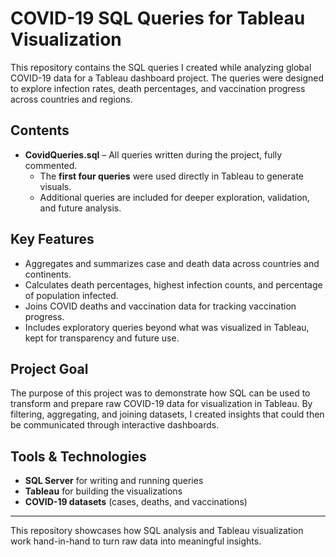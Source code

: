 # COVID-19 SQL Queries for Tableau Visualization

This repository contains the SQL queries I created while analyzing global COVID-19 data for a Tableau dashboard project. The queries were designed to explore infection rates, death percentages, and vaccination progress across countries and regions.

## Contents

- **CovidQueries.sql** – All queries written during the project, fully commented.
  - The **first four queries** were used directly in Tableau to generate visuals.
  - Additional queries are included for deeper exploration, validation, and future analysis.

## Key Features

- Aggregates and summarizes case and death data across countries and continents.
- Calculates death percentages, highest infection counts, and percentage of population infected.
- Joins COVID deaths and vaccination data for tracking vaccination progress.
- Includes exploratory queries beyond what was visualized in Tableau, kept for transparency and future use.

## Project Goal

The purpose of this project was to demonstrate how SQL can be used to transform and prepare raw COVID-19 data for visualization in Tableau. By filtering, aggregating, and joining datasets, I created insights that could then be communicated through interactive dashboards.

## Tools & Technologies

- **SQL Server** for writing and running queries  
- **Tableau** for building the visualizations  
- **COVID-19 datasets** (cases, deaths, and vaccinations)  

---

This repository showcases how SQL analysis and Tableau visualization work hand-in-hand to turn raw data into meaningful insights.
